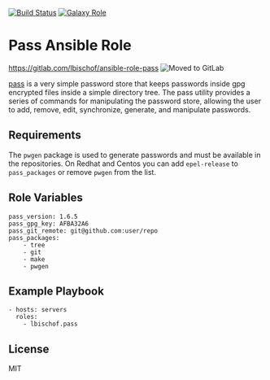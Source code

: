 [![Build Status](https://travis-ci.org/lbischof/ansible-role-pass.svg?branch=master)](https://travis-ci.org/lbischof/ansible-role-pass)
[![Galaxy Role](https://img.shields.io/badge/ansible--galaxy-pass-blue.svg)](https://galaxy.ansible.com/lbischof/pass/)


Pass Ansible Role
====

https://gitlab.com/lbischof/ansible-role-pass
![Moved to GitLab](https://i.imgur.com/wGgvnPq.png)

[pass](http://www.passwordstore.org) is a very simple password store that keeps passwords inside gpg encrypted files inside a simple directory tree. The pass utility provides a series of commands for manipulating the password store, allowing the user to add, remove, edit, synchronize, generate, and manipulate passwords.


Requirements
------------

The `pwgen` package is used to generate passwords and must be available in the repositories. On Redhat and Centos you can add `epel-release` to `pass_packages` or remove `pwgen` from the list.

Role Variables
--------------

```
pass_version: 1.6.5
pass_gpg_key: AFBA32A6
pass_git_remote: git@github.com:user/repo
pass_packages:
    - tree
    - git
    - make
    - pwgen
```

Example Playbook
----------------

```
- hosts: servers
  roles:
    - lbischof.pass
```

License
-------

MIT
